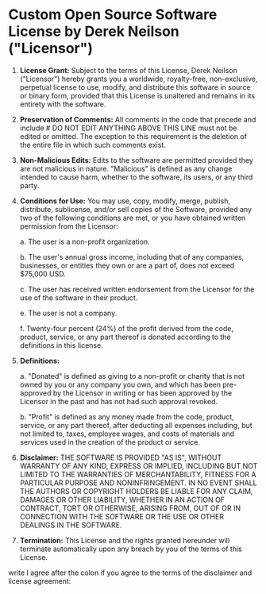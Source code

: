 # Custom Open Source Software License by Derek Neilson ("Licensor")

1. **License Grant:** Subject to the terms of this License, Derek Neilson ("Licensor") hereby grants you a worldwide, royalty-free, non-exclusive, perpetual license to use, modify, and distribute this software in source or binary form, provided that this License is unaltered and remains in its entirety with the software.

2. **Preservation of Comments:** All comments in the code that precede and include # DO NOT EDIT ANYTHING ABOVE THIS LINE must not be edited or omitted. The exception to this requirement is the deletion of the entire file in which such comments exist.

3. **Non-Malicious Edits:** Edits to the software are permitted provided they are not malicious in nature. "Malicious" is defined as any change intended to cause harm, whether to the software, its users, or any third party.

4. **Conditions for Use:** You may use, copy, modify, merge, publish, distribute, sublicense, and/or sell copies of the Software, provided any two of the following conditions are met, or you have obtained written permission from the Licensor:

   a. The user is a non-profit organization.

   b. The user's annual gross income, including that of any companies, businesses, or entities they own or are a part of, does not exceed $75,000 USD.

   c. The user has received written endorsement from the Licensor for the use of the software in their product.

   e. The user is not a company.

   f. Twenty-four percent (24%) of the profit derived from the code, product, service, or any part thereof is donated according to the definitions in this license.

5. **Definitions:**

   a. "Donated" is defined as giving to a non-profit or charity that is not owned by you or any company you own, and which has been pre-approved by the Licensor in writing or has been approved by the Licensor in the past and has not had such approval revoked.

   b. "Profit" is defined as any money made from the code, product, service, or any part thereof, after deducting all expenses including, but not limited to, taxes, employee wages, and costs of materials and services used in the creation of the product or service.

6. **Disclaimer:** THE SOFTWARE IS PROVIDED "AS IS", WITHOUT WARRANTY OF ANY KIND, EXPRESS OR IMPLIED, INCLUDING BUT NOT LIMITED TO THE WARRANTIES OF MERCHANTABILITY, FITNESS FOR A PARTICULAR PURPOSE AND NONINFRINGEMENT. IN NO EVENT SHALL THE AUTHORS OR COPYRIGHT HOLDERS BE LIABLE FOR ANY CLAIM, DAMAGES OR OTHER LIABILITY, WHETHER IN AN ACTION OF CONTRACT, TORT OR OTHERWISE, ARISING FROM, OUT OF OR IN CONNECTION WITH THE SOFTWARE OR THE USE OR OTHER DEALINGS IN THE SOFTWARE.

7. **Termination:** This License and the rights granted hereunder will terminate automatically upon any breach by you of the terms of this License.

write I agree after the colon if you agree to the terms of the disclaimer and license agreement:
